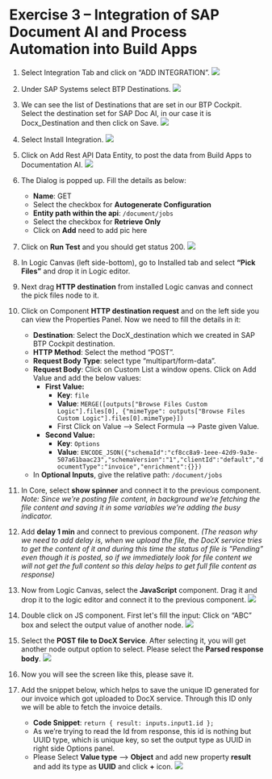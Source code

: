 # Exercise 3 – Integration of SAP Document AI and Process Automation into Build Apps

1.  Select Integration Tab and click on “ADD INTEGRATION”.
    ![](./Exercise%203.img/ex3.img01.jpg)

2.  Under SAP Systems select BTP Destinations.
    ![](./Exercise%203.img/ex3.img02.jpg)

3.  We can see the list of Destinations that are set in our BTP Cockpit. Select the destination set for SAP Doc AI, in our case it is Docx_Destination and then click on Save.
    ![](./Exercise%203.img/image_ex3.png)
    
5.  Select Install Integration.
    ![](./Exercise%203.img/ex3.img04.png)
    
7.  Click on Add Rest API Data Entity, to post the data from Build Apps to Documentation AI.
     ![](./Exercise%203.img/ex3.img05.jpg)
    
9.  The Dialog is popped up. Fill the details as below:
    *   **Name**: GET
    *   Select the checkbox for **Autogenerate Configuration**
    *   **Entity path within the api**: `/document/jobs`
    *   Select the checkbox for **Retrieve Only**
    *   Click on **Add**
    need to add pic here

10.  Click on **Run Test** and you should get status 200.
    ![](./Exercise%203.img/ex3.img07.jpg)

12.  In Logic Canvas (left side-bottom), go to Installed tab and select **“Pick Files”** and drop it in Logic editor.

13.  Next drag **HTTP destination** from installed Logic canvas and connect the pick files node to it.

14. Click on Component **HTTP destination request** and on the left side you can view the Properties Panel. Now we need to fill the details in it:
    *   **Destination**: Select the DocX_destination which we created in SAP BTP Cockpit destination.
    *   **HTTP Method**: Select the method “POST”.
    *   **Request Body Type**: select type “multipart/form-data”.
    *   **Request Body**: Click on Custom List a window opens. Click on Add Value and add the below values:
        *   **First Value:**
            *   **Key**: `file`
            *   **Value**: `MERGE([outputs["Browse Files Custom Logic"].files[0], {"mimeType": outputs["Browse Files Custom Logic"].files[0].mimeType}])`
            *   First Click on Value --> Select Formula --> Paste given Value.
        *   **Second Value:**
            *   **Key**: `Options`
            *   **Value**: `ENCODE_JSON({"schemaId":"cf8cc8a9-1eee-42d9-9a3e-507a61baac23","schemaVersion":"1","clientId":"default","documentType":"invoice","enrichment":{}})`
    *   In **Optional Inputs**, give the relative path: `/document/jobs`

15. In Core, select **show spinner** and connect it to the previous component.
    *Note: Since we’re posting file content, in background we’re fetching the file content and saving it in some variables we’re adding the busy indicator.*

16. Add **delay 1 min** and connect to previous component.
    *(The reason why we need to add delay is, when we upload the file, the DocX service tries to get the content of it and during this time the status of file is ”Pending” even though it is posted, so if we immediately look for file content we will not get the full content so this delay helps to get full file content as response)*

17. Now from Logic Canvas, select the **JavaScript** component. Drag it and drop it to the logic editor and connect it to the previous component.
    ![](./Exercise%203.img/ex3.img08.jpg)

18. Double click on JS component. First let's fill the input: Click on “ABC” box and select the output value of another node.
    ![](./Exercise%203.img/ex3.img09.jpg)

19. Select the **POST file to DocX Service**. After selecting it, you will get another node output option to select. Please select the **Parsed response body**.
    ![](./Exercise%203.img/ex3.img10.png)

20. Now you will see the screen like this, please save it.

21. Add the snippet below, which helps to save the unique ID generated for our invoice which got uploaded to DocX service. Through this ID only we will be able to fetch the invoice details.
    *   **Code Snippet**:
        `return { result: inputs.input1.id };`
    *   As we’re trying to read the Id from response, this id is nothing but UUID type, which is unique key, so set the output type as UUID in right side Options panel.
    *   Please Select **Value type** --> **Object** and add new property **result** and add its type as **UUID** and click **+** icon.
    ![](./Exercise%203.img/ex3.img11.jpg)
